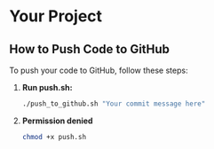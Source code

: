 # Your Project


## How to Push Code to GitHub

To push your code to GitHub, follow these steps:

1. **Run push.sh:**

   ```bash
   ./push_to_github.sh "Your commit message here"
   ```
   
2. **Permission denied**

   ```bash
   chmod +x push.sh
   ```
